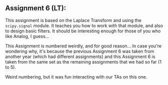 ## Assignment 6 (LT):

This assignment is based on the Laplace Transform and using the `scipy.signal` module. It teaches you how to work with that module, and also to design basic filters. It should be interesting enough for those of you who like Analog, I guess...

This Assignment is numbered weirdly, and for good reason... In case you're wondering why, it's because the previous Assignment 6 was taken from another year (which had different assignments) and this Assignment 6 is taken from the same set as the remaining assignments that we had so far (1 to 5).

Weird numbering, but it was fun interacting with our TAs on this one.